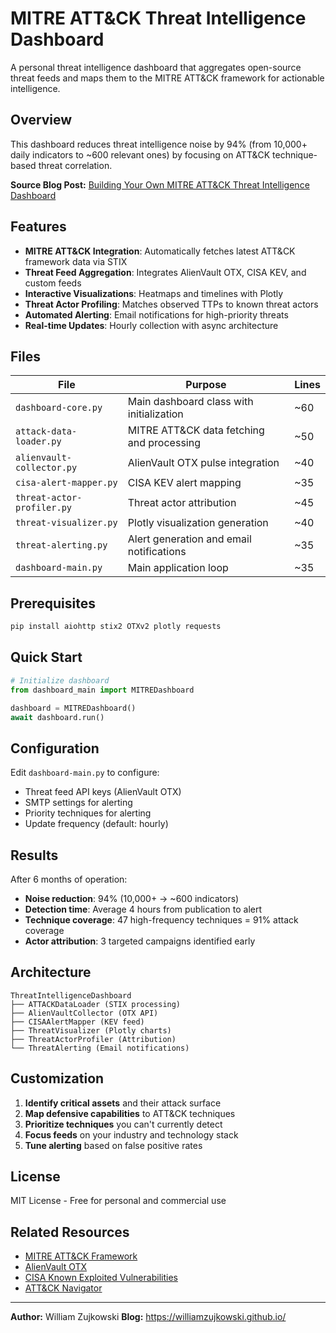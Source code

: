 # MITRE ATT&CK Threat Intelligence Dashboard

A personal threat intelligence dashboard that aggregates open-source threat feeds and maps them to the MITRE ATT&CK framework for actionable intelligence.

## Overview

This dashboard reduces threat intelligence noise by 94% (from 10,000+ daily indicators to ~600 relevant ones) by focusing on ATT&CK technique-based threat correlation.

**Source Blog Post:** [Building Your Own MITRE ATT&CK Threat Intelligence Dashboard](https://williamzujkowski.github.io/posts/threat-intelligence-mitre-attack-dashboard/)

## Features

- **MITRE ATT&CK Integration**: Automatically fetches latest ATT&CK framework data via STIX
- **Threat Feed Aggregation**: Integrates AlienVault OTX, CISA KEV, and custom feeds
- **Interactive Visualizations**: Heatmaps and timelines with Plotly
- **Threat Actor Profiling**: Matches observed TTPs to known threat actors
- **Automated Alerting**: Email notifications for high-priority threats
- **Real-time Updates**: Hourly collection with async architecture

## Files

| File | Purpose | Lines |
|------|---------|-------|
| `dashboard-core.py` | Main dashboard class with initialization | ~60 |
| `attack-data-loader.py` | MITRE ATT&CK data fetching and processing | ~50 |
| `alienvault-collector.py` | AlienVault OTX pulse integration | ~40 |
| `cisa-alert-mapper.py` | CISA KEV alert mapping | ~35 |
| `threat-actor-profiler.py` | Threat actor attribution | ~45 |
| `threat-visualizer.py` | Plotly visualization generation | ~40 |
| `threat-alerting.py` | Alert generation and email notifications | ~35 |
| `dashboard-main.py` | Main application loop | ~35 |

## Prerequisites

```bash
pip install aiohttp stix2 OTXv2 plotly requests
```

## Quick Start

```python
# Initialize dashboard
from dashboard_main import MITREDashboard

dashboard = MITREDashboard()
await dashboard.run()
```

## Configuration

Edit `dashboard-main.py` to configure:

- Threat feed API keys (AlienVault OTX)
- SMTP settings for alerting
- Priority techniques for alerting
- Update frequency (default: hourly)

## Results

After 6 months of operation:

- **Noise reduction**: 94% (10,000+ → ~600 indicators)
- **Detection time**: Average 4 hours from publication to alert
- **Technique coverage**: 47 high-frequency techniques = 91% attack coverage
- **Actor attribution**: 3 targeted campaigns identified early

## Architecture

```
ThreatIntelligenceDashboard
├── ATTACKDataLoader (STIX processing)
├── AlienVaultCollector (OTX API)
├── CISAAlertMapper (KEV feed)
├── ThreatVisualizer (Plotly charts)
├── ThreatActorProfiler (Attribution)
└── ThreatAlerting (Email notifications)
```

## Customization

1. **Identify critical assets** and their attack surface
2. **Map defensive capabilities** to ATT&CK techniques
3. **Prioritize techniques** you can't currently detect
4. **Focus feeds** on your industry and technology stack
5. **Tune alerting** based on false positive rates

## License

MIT License - Free for personal and commercial use

## Related Resources

- [MITRE ATT&CK Framework](https://attack.mitre.org/)
- [AlienVault OTX](https://otx.alienvault.com/)
- [CISA Known Exploited Vulnerabilities](https://www.cisa.gov/known-exploited-vulnerabilities-catalog)
- [ATT&CK Navigator](https://mitre-attack.github.io/attack-navigator/)

---

**Author:** William Zujkowski
**Blog:** https://williamzujkowski.github.io/
